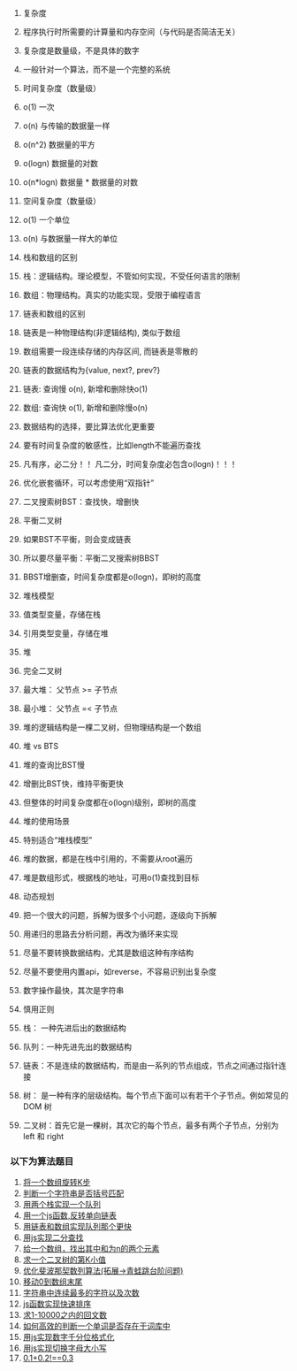 01. 复杂度
   01. 程序执行时所需要的计算量和内存空间（与代码是否简洁无关）
   02. 复杂度是数量级，不是具体的数字
   03. 一般针对一个算法，而不是一个完整的系统

02. 时间复杂度（数量级）
   01. o(1) 一次
   02. o(n) 与传输的数据量一样
   03. o(n^2) 数据量的平方
   04. o(logn) 数据量的对数
   05. o(n*logn) 数据量 * 数据量的对数

03. 空间复杂度（数量级）
   01. o(1) 一个单位
   02. o(n) 与数据量一样大的单位

04. 栈和数组的区别
   01. 栈：逻辑结构。理论模型，不管如何实现，不受任何语言的限制
   02. 数组：物理结构。真实的功能实现，受限于编程语言

05. 链表和数组的区别
   01. 链表是一种物理结构(非逻辑结构), 类似于数组
   02. 数组需要一段连续存储的内存区间, 而链表是零散的
   03. 链表的数据结构为{value, next?, prev?}
   04. 链表: 查询慢 o(n), 新增和删除快o(1)
   05. 数组: 查询快 o(1), 新增和删除慢o(n)

06. 数据结构的选择，要比算法优化更重要

07. 要有时间复杂度的敏感性，比如length不能遍历查找

08. 凡有序，必二分！！ 凡二分，时间复杂度必包含o(logn)！！！

09. 优化嵌套循环，可以考虑使用“双指针”

10. 二叉搜索树BST：查找快，增删快

11. 平衡二叉树
   01. 如果BST不平衡，则会变成链表
   02. 所以要尽量平衡：平衡二叉搜索树BBST
   03. BBST增删查，时间复杂度都是o(logn)，即树的高度

12. 堆栈模型
   01. 值类型变量，存储在栈
   02. 引用类型变量，存储在堆

13. 堆
   01. 完全二叉树
   02. 最大堆： 父节点 >= 子节点
   03. 最小堆： 父节点 =< 子节点

13. 堆的逻辑结构是一棵二叉树，但物理结构是一个数组

14. 堆 vs BTS
   01. 堆的查询比BST慢
   02. 增删比BST快，维持平衡更快
   03. 但整体的时间复杂度都在o(logn)级别，即树的高度

15. 堆的使用场景
   01. 特别适合“堆栈模型”
   02. 堆的数据，都是在栈中引用的，不需要从root遍历
   03. 堆是数组形式，根据栈的地址，可用o(1)查找到目标

16. 动态规划
   01. 把一个很大的问题，拆解为很多个小问题，逐级向下拆解
   02. 用递归的思路去分析问题，再改为循环来实现

17. 尽量不要转换数据结构，尤其是数组这种有序结构

18. 尽量不要使用内置api，如reverse，不容易识别出复杂度

19. 数字操作最快，其次是字符串

20. 慎用正则

21. 栈： 一种先进后出的数据结构
22. 队列：一种先进先出的数据结构
23. 链表：不是连续的数据结构，而是由一系列的节点组成，节点之间通过指针连接
24. 树： 是一种有序的层级结构。每个节点下面可以有若干个子节点。例如常见的 DOM 树
25. 二叉树：首先它是一棵树，其次它的每个节点，最多有两个子节点，分别为 left 和 right

### 以下为算法题目

01. [将一个数组旋转K步](algorithm/rorate.js)
02. [判断一个字符串是否括号匹配](algorithm/matchBracket.js)
03. [用两个栈实现一个队列](algorithm/two-stacks-one-queue.js)
04. [用一个js函数,反转单向链表](algorithm/reverse-link-list.js)
05. [用链表和数组实现队列那个更快](algorithm/queue-with-list.js)
06. [用js实现二分查找](algorithm/binary-search.js)
07. [给一个数组，找出其中和为n的两个元素](algorithm/two-numbers-sum.js)
08. [求一个二叉树的第K小值](algorithm/binary-search-tree.js)
09. [优化斐波那契数列算法(拓展->青蛙跳台阶问题)](algorithm/fibonacci.js)
10. [移动0到数组末尾](algorithm/moveZero.js)
11. [字符串中连续最多的字符以及次数](algorithm/find-continuous-char.js)
12. [js函数实现快速排序](algorithm/quick-sort.js)
13. [求1-10000之内的回文数](algorithm/find-palindrome-number.js)
14. [如何高效的判断一个单词是否存在于词库中](algorithm/analyse-word.js)
15. [用js实现数字千分位格式化](algorithm/number-format.js)
16. [用js实现切换字母大小写](algorithm/switch-letter-case.js)
17. [0.1+0.2!==0.3](algorithm/why.js)
